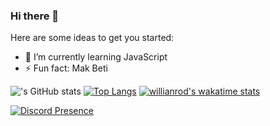 ### Hi there 👋

Here are some ideas to get you started:
- 🌱 I’m currently learning JavaScript
- ⚡ Fun fact: Mak Beti

!['s GitHub stats](https://github-readme-stats.vercel.app/api?username=elvinafirmansyah&show_icons=true&theme=radical) [![Top Langs](https://github-readme-stats.vercel.app/api/top-langs/?username=elvinafirmansyah&layout=compact)](https://github.com/anuraghazra/github-readme-stats)
[![willianrod's wakatime stats](https://github-readme-stats.vercel.app/api/wakatime?username=willianrod)](https://github.com/anuraghazra/github-readme-stats)

[![Discord Presence](https://lanyard-profile-readme.vercel.app/api/:id)](https://discord.com/users/:id)


